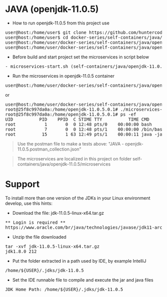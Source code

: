 # JAVA (openjdk-11.0.5)

- How to run openjdk-11.0.5 from this project use

<pre>
user@host:/home/user$ git clone https://github.com/huntercodexs/docker-series.git .
user@host:/home/user$ cd docker-series/self-containers/java/openjdk-11.0.5
user@host:/home/user/docker-series/self-containers/java/openjdk-11.0.5$ docker-compose up --build
user@host:/home/user/docker-series/self-containers/java/openjdk-11.0.5$ docker-compose start
</pre>

- Before build and start project set the microservices in script below

<pre>
- microservices-start.sh (self-containers/java/openjdk-11.0.5/microservices/microservices-start.sh)
</pre>

- Run the microservices in openjdk-11.0.5 container

<pre>
user@host:/home/user/docker-series/self-containers/java/openjdk-11.0.5$ docker exec -it openjdk-11.0.5 ./microservices-start.sh
</pre>

or

<pre>
user@host:/home/user/docker-series/self-containers/java/openjdk-11.0.5$ docker exec -it openjdk-11.0.5 /bin/bash
root@25f8c997da0a:/home/openjdk-11.0.5.0.1# ./microservices-start.sh
root@25f8c997da0a:/home/openjdk-11.0.5.0.1# ps -ef
UID          PID    PPID  C STIME TTY          TIME CMD
root           1       0  0 12:48 pts/0    00:00:00 bash
root           7       0  0 12:48 pts/1    00:00:00 /bin/bash
root          15       1 63 12:49 pts/1    00:00:11 java -jar SIMPLE-API-USERS-0.0.1-SNAPSHOT.jar
</pre>

> Use the postman file to make a tests above: "JAVA - openjdk-11.0.5.postman_collection.json"

> The microservices are localized in this project on folder self-containers/java/openjdk-11.0.5/microservices


# Support

To install more than one version of the JDKs in your Linux environment develop, use this hints:

- Download the file: jdk-11.0.5-linux-x64.tar.gz
<pre>
** Login is required **
https://www.oracle.com/br/java/technologies/javase/jdk11-archive-downloads.html
</pre>

- Unzip the file downloaded
<pre>
tar -xvf jdk-11.0.5-linux-x64.tar.gz
jdk1.8.0_212
</pre>

- Put the folder extracted in a path used by IDE, by example IntelliJ
<pre>
/home/${USER}/.jdks/jdk-11.0.5
</pre>

- Set the IDE runnable file to compile and execute the jar and java files
<pre>
JDK Home Path: /home/${USER}/.jdks/jdk-11.0.5
</pre>

